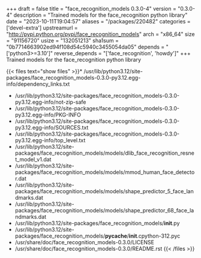 +++
draft = false
title = "face_recognition_models 0.3.0-4"
version = "0.3.0-4"
description = "Trained models for the face_recognition python library"
date = "2023-10-11T19:04:57"
aliases = "/packages/220482"
categories = ['devel-extra']
upstreamurl = "http://pypi.python.org/pypi/face_recognition_models"
arch = "x86_64"
size = "91156720"
usize = "132051213"
sha1sum = "0b7714663902ed94f108d54c5940c3455054da05"
depends = "['python3>=3.10']"
reverse_depends = "['face_recognition', 'howdy']"
+++
Trained models for the face_recognition python library

{{< files text="show files" >}}* /usr/lib/python3.12/site-packages/face_recognition_models-0.3.0-py3.12.egg-info/dependency_links.txt
* /usr/lib/python3.12/site-packages/face_recognition_models-0.3.0-py3.12.egg-info/not-zip-safe
* /usr/lib/python3.12/site-packages/face_recognition_models-0.3.0-py3.12.egg-info/PKG-INFO
* /usr/lib/python3.12/site-packages/face_recognition_models-0.3.0-py3.12.egg-info/SOURCES.txt
* /usr/lib/python3.12/site-packages/face_recognition_models-0.3.0-py3.12.egg-info/top_level.txt
* /usr/lib/python3.12/site-packages/face_recognition_models/models/dlib_face_recognition_resnet_model_v1.dat
* /usr/lib/python3.12/site-packages/face_recognition_models/models/mmod_human_face_detector.dat
* /usr/lib/python3.12/site-packages/face_recognition_models/models/shape_predictor_5_face_landmarks.dat
* /usr/lib/python3.12/site-packages/face_recognition_models/models/shape_predictor_68_face_landmarks.dat
* /usr/lib/python3.12/site-packages/face_recognition_models/__init__.py
* /usr/lib/python3.12/site-packages/face_recognition_models/__pycache__/__init__.cpython-312.pyc
* /usr/share/doc/face_recognition_models-0.3.0/LICENSE
* /usr/share/doc/face_recognition_models-0.3.0/README.rst
{{< /files >}}